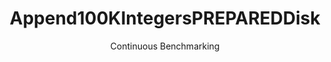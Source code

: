 ---
layout: default
title: Append100KIntegersPREPAREDDisk
subtitle: Continuous Benchmarking
selected: Append
expanded: Benchmarking
benchmark: /individual_results/Append100KIntegersPREPAREDDisk.html
---